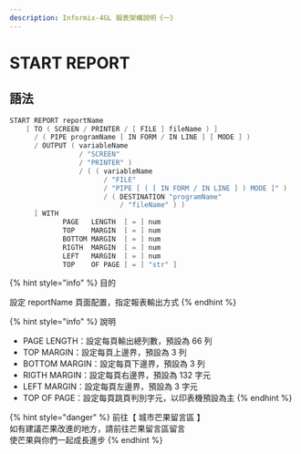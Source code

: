 ```yaml
---
description: Informix-4GL 報表架構說明《一》
---
```


# START REPORT

## 語法

```objectivec
START REPORT reportName
    [ TO ( SCREEN / PRINTER / [ FILE ] fileName ) ]
      / ( PIPE programName [ IN FORM / IN LINE ] [ MODE ] )
      / OUTPUT ( variableName 
                 / "SCREEN" 
                 / "PRINTER" )
                 / ( ( variableName 
                       / "FILE" 
                       / "PIPE [ ( [ IN FORM / IN LINE ] ) MODE ]" )
                       / ( DESTINATION "programName" 
                           / "fileName" ) )        
      [ WITH
             PAGE   LENGTH  [ = ] num
             TOP    MARGIN  [ = ] num
             BOTTOM MARGIN  [ = ] num
             RIGTH  MARGIN  [ = ] num
             LEFT   MARGIN  [ = ] num
             TOP    OF PAGE [ = ] "str" ]
```

{% hint style="info" %}
目的

設定 reportName 頁面配置，指定報表輸出方式
{% endhint %}

{% hint style="info" %}
說明

* PAGE LENGTH：設定每頁輸出總列數，預設為 66 列
* TOP MARGIN：設定每頁上邊界，預設為 3 列
* BOTTOM MARGIN：設定每頁下邊界，預設為 3 列
* RIGTH MARGIN：設定每頁右邊界，預設為 132 字元
* LEFT MARGIN：設定每頁左邊界，預設為 3 字元
* TOP OF PAGE：設定每頁跳頁判別字元，以印表機預設為主
{% endhint %}

{% hint style="danger" %}
前往【 城市芒果留言區 】  
如有建議芒果改進的地方，請前往芒果留言區留言  
使芒果與你們一起成長進步
{% endhint %}

